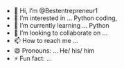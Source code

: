 - 👋 Hi, I’m @Bestentrepreneur1
- 👀 I’m interested in ... Python coding, 
- 🌱 I’m currently learning ... Python 
- 💞️ I’m looking to collaborate on ...
- 📫 How to reach me ...
- 😄 Pronouns: ... He/ his/ him
- ⚡ Fun fact: ...

<!---
Bestentrepreneur1/Bestentrepreneur1 is a ✨ special ✨ repository because its `README.md` (this file) appears on your GitHub profile.
You can click the Preview link to take a look at your changes.
--->
